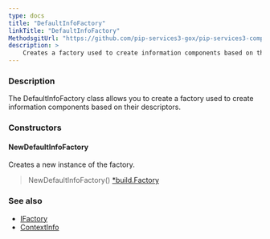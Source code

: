 ```yaml
---
type: docs
title: "DefaultInfoFactory"
linkTitle: "DefaultInfoFactory"
MethodsgitUrl: "https://github.com/pip-services3-gox/pip-services3-components-gox"
description: >
    Creates a factory used to create information components based on their descriptors.
---
```


### Description

The DefaultInfoFactory class allows you to create a factory used to create information components based on their descriptors.

### Constructors

#### NewDefaultInfoFactory
Creates a new instance of the factory.

> NewDefaultInfoFactory() [*build.Factory](../../build/factory)
 
### See also 

- [IFactory](../../build/ifactory)
- [ContextInfo](../../info/context_info)
